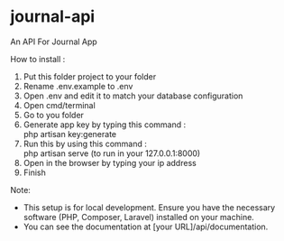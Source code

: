 # journal-api
An API For Journal App

How to install : 
1. Put this folder project to your folder
2. Rename .env.example to .env
3. Open .env and edit it to match your database configuration
4. Open cmd/terminal
5. Go to you folder 
6. Generate app key by typing this command : <br>
php artisan key:generate <br>
7. Run this by using this command : <br>
php artisan serve (to run in your 127.0.0.1:8000)<br>
9. Open in the browser by typing your ip address<br>
10. Finish<br>

Note: 
  - This setup is for local development. Ensure you have the necessary software (PHP, Composer, Laravel) installed on your machine.
  - You can see the documentation at [your URL]/api/documentation.
